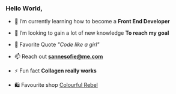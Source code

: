 ###     Hello World,


-   🌱  I’m currently learning how to become a  **Front End Developer**
    
-   👀  I’m looking to gain a lot of new knowledge  **To reach my  goal**
    
-   💬  Favorite Quote *"Code like a girl"*
    
-   📫  Reach out  **[sannesofie@me.com](mailto:nanu02d8@gmail.com)**
    
-   ⚡  Fun fact  **Collagen really works** 
-  🛍️   Favourite shop [Colourful Rebel](https://www.colourfulrebel.com)
